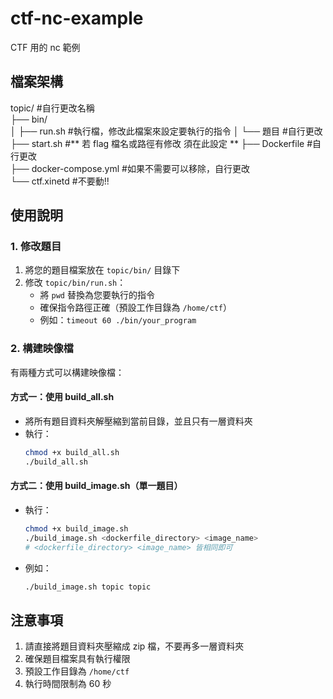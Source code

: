 # ctf-nc-example
CTF 用的 nc 範例  

## 檔案架構
topic/ #自行更改名稱    
├── bin/  
│   ├── run.sh #執行檔，修改此檔案來設定要執行的指令
│   └── 題目 #自行更改  
├── start.sh #** 若 flag 檔名或路徑有修改 須在此設定 **
├── Dockerfile #自行更改  
├── docker-compose.yml #如果不需要可以移除，自行更改  
└── ctf.xinetd #不要動!!  

## 使用說明

### 1. 修改題目
1. 將您的題目檔案放在 `topic/bin/` 目錄下
2. 修改 `topic/bin/run.sh`：
   - 將 `pwd` 替換為您要執行的指令
   - 確保指令路徑正確（預設工作目錄為 `/home/ctf`）
   - 例如：`timeout 60 ./bin/your_program`

### 2. 構建映像檔
有兩種方式可以構建映像檔：

#### 方式一：使用 build_all.sh
- 將所有題目資料夾解壓縮到當前目錄，並且只有一層資料夾 
- 執行：
  ```bash
  chmod +x build_all.sh
  ./build_all.sh
  ```

#### 方式二：使用 build_image.sh（單一題目）
- 執行：
  ```bash
  chmod +x build_image.sh
  ./build_image.sh <dockerfile_directory> <image_name>
  # <dockerfile_directory> <image_name> 皆相同即可 
  ```
- 例如：
  ```bash
  ./build_image.sh topic topic
  ```

 
## 注意事項
1. 請直接將題目資料夾壓縮成 zip 檔，不要再多一層資料夾
2. 確保題目檔案具有執行權限
3. 預設工作目錄為 `/home/ctf`
4. 執行時間限制為 60 秒